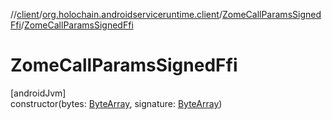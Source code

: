 //[client](../../../index.md)/[org.holochain.androidserviceruntime.client](../index.md)/[ZomeCallParamsSignedFfi](index.md)/[ZomeCallParamsSignedFfi](-zome-call-params-signed-ffi.md)

# ZomeCallParamsSignedFfi

[androidJvm]\
constructor(bytes: [ByteArray](https://kotlinlang.org/api/core/kotlin-stdlib/kotlin/-byte-array/index.html), signature: [ByteArray](https://kotlinlang.org/api/core/kotlin-stdlib/kotlin/-byte-array/index.html))